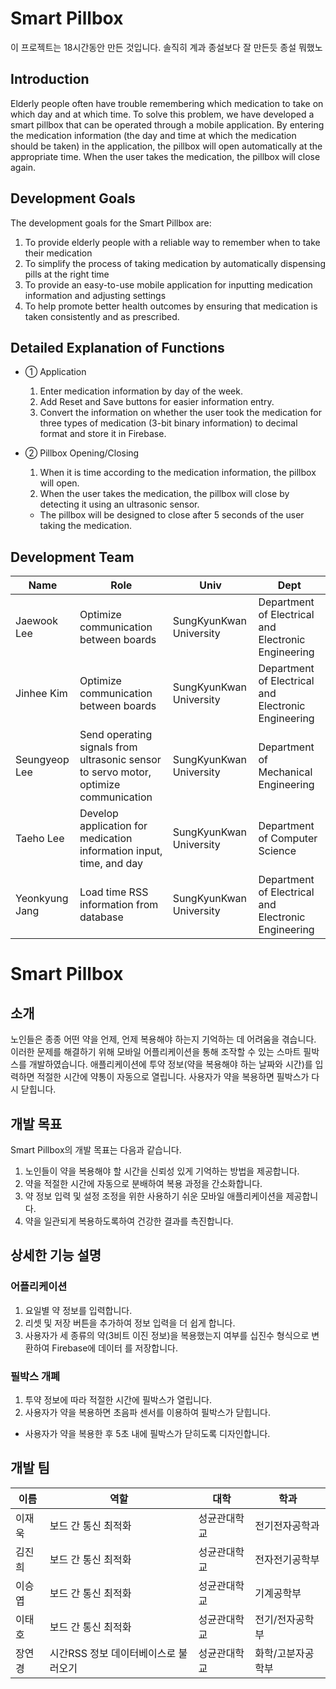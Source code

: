 # Smart Pillbox

이 프로젝트는 18시간동안 만든 것입니다.
솔직히 계과 종설보다 잘 만든듯
종설 뭐했노

## Introduction
Elderly people often have trouble remembering which medication to take on which day and at which time. To solve this problem, we have developed a smart pillbox that can be operated through a mobile application. By entering the medication information (the day and time at which the medication should be taken) in the application, the pillbox will open automatically at the appropriate time. When the user takes the medication, the pillbox will close again. 

## Development Goals
The development goals for the Smart Pillbox are:

  1. To provide elderly people with a reliable way to remember when to take their medication
  2. To simplify the process of taking medication by automatically dispensing pills at the right time
  3. To provide an easy-to-use mobile application for inputting medication information and adjusting settings
  4. To help promote better health outcomes by ensuring that medication is taken consistently and as prescribed.

## Detailed Explanation of Functions
- ① Application
  1. Enter medication information by day of the week.
  2. Add Reset and Save buttons for easier information entry.
  3. Convert the information on whether the user took the medication for three types of medication (3-bit binary information) to decimal format and store it in Firebase. 

- ② Pillbox Opening/Closing
  1. When it is time according to the medication information, the pillbox will open.
  2. When the user takes the medication, the pillbox will close by detecting it using an ultrasonic sensor.
    - The pillbox will be designed to close after 5 seconds of the user taking the medication.
## Development Team

| Name | Role | Univ | Dept |
|------|------|------|------|
| Jaewook Lee | Optimize communication between boards | SungKyunKwan University | Department of Electrical and Electronic Engineering |
| Jinhee Kim | Optimize communication between boards | SungKyunKwan University | Department of Electrical and Electronic Engineering |
| Seungyeop Lee | Send operating signals from ultrasonic sensor to servo motor, optimize communication | SungKyunKwan University | Department of Mechanical Engineering |
| Taeho Lee | Develop application for medication information input, time, and day | SungKyunKwan University | Department of Computer Science |
| Yeonkyung Jang | Load time RSS information from database | SungKyunKwan University | Department of Electrical and Electronic Engineering |


# Smart Pillbox

## 소개

노인들은 종종 어떤 약을 언제, 언제 복용해야 하는지 기억하는 데 어려움을 겪습니다. 이러한 문제를 해결하기 위해 모바일 어플리케이션을 통해 조작할 수 있는 스마트 필박스를 개발하였습니다. 애플리케이션에 투약 정보(약을 복용해야 하는 날짜와 시간)를 입력하면 적절한 시간에 약통이 자동으로 열립니다. 사용자가 약을 복용하면 필박스가 다시 닫힙니다.

## 개발 목표

Smart Pillbox의 개발 목표는 다음과 같습니다.

1. 노인들이 약을 복용해야 할 시간을 신뢰성 있게 기억하는 방법을 제공합니다.
2. 약을 적절한 시간에 자동으로 분배하여 복용 과정을 간소화합니다.
3. 약 정보 입력 및 설정 조정을 위한 사용하기 쉬운 모바일 애플리케이션을 제공합니다.
4. 약을 일관되게 복용하도록하여 건강한 결과를 촉진합니다.

## 상세한 기능 설명

### 어플리케이션

1. 요일별 약 정보를 입력합니다.
2. 리셋 및 저장 버튼을 추가하여 정보 입력을 더 쉽게 합니다.
3. 사용자가 세 종류의 약(3비트 이진 정보)을 복용했는지 여부를 십진수 형식으로 변환하여 Firebase에 데이터 를 저장합니다.

### 필박스 개폐

1. 투약 정보에 따라 적절한 시간에 필박스가 열립니다.
2. 사용자가 약을 복용하면 초음파 센서를 이용하여 필박스가 닫힙니다.
- 사용자가 약을 복용한 후 5초 내에 필박스가 닫히도록 디자인합니다.

## 개발 팀

| 이름 | 역할 | 대학 | 학과 |
|------|------|------|------|
| 이재욱 | 보드 간 통신 최적화 | 성균관대학교 | 전기전자공학과 |
| 김진희 | 보드 간 통신 최적화 | 성균관대학교 | 전자전기공학부 |
| 이승엽 | 보드 간 통신 최적화 | 성균관대학교 | 기계공학부 |
| 이태호 | 보드 간 통신 최적화 | 성균관대학교 | 전기/전자공학부 |
| 장연경 | 시간RSS 정보 데이터베이스로 불러오기 | 성균관대학교 | 화학/고분자공학부 |



